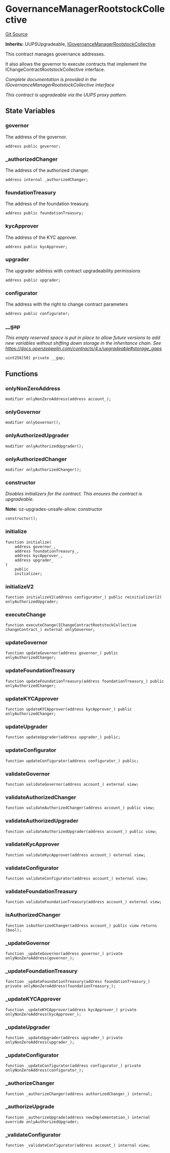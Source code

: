 # GovernanceManagerRootstockCollective
[Git Source](https://github.com/RootstockCollective/collective-rewards-sc/blob/b0132a87539388dafe86f79d095cab28f13e5989/src/governance/GovernanceManagerRootstockCollective.sol)

**Inherits:**
UUPSUpgradeable, [IGovernanceManagerRootstockCollective](/src/interfaces/IGovernanceManagerRootstockCollective.sol/interface.IGovernanceManagerRootstockCollective.md)

This contract manages governance addresses.

It also allows the governor to execute contracts that implement the IChangeContractRootstockCollective
interface.

*Complete documentation is provided in the IGovernanceManagerRootstockCollective interface*

*This contract is upgradeable via the UUPS proxy pattern.*


## State Variables
### governor
The address of the governor.


```solidity
address public governor;
```


### _authorizedChanger
The address of the authorized changer.


```solidity
address internal _authorizedChanger;
```


### foundationTreasury
The address of the foundation treasury.


```solidity
address public foundationTreasury;
```


### kycApprover
The address of the KYC approver.


```solidity
address public kycApprover;
```


### upgrader
The upgrader address with contract upgradeability permissions


```solidity
address public upgrader;
```


### configurator
The address with the right to change contract parameters


```solidity
address public configurator;
```


### __gap
*This empty reserved space is put in place to allow future versions to add new
variables without shifting down storage in the inheritance chain.
See https://docs.openzeppelin.com/contracts/4.x/upgradeable#storage_gaps*


```solidity
uint256[50] private __gap;
```


## Functions
### onlyNonZeroAddress


```solidity
modifier onlyNonZeroAddress(address account_);
```

### onlyGovernor


```solidity
modifier onlyGovernor();
```

### onlyAuthorizedUpgrader


```solidity
modifier onlyAuthorizedUpgrader();
```

### onlyAuthorizedChanger


```solidity
modifier onlyAuthorizedChanger();
```

### constructor

*Disables initializers for the contract. This ensures the contract is upgradeable.*

**Note:**
oz-upgrades-unsafe-allow: constructor


```solidity
constructor();
```

### initialize


```solidity
function initialize(
    address governor_,
    address foundationTreasury_,
    address kycApprover_,
    address upgrader_
)
    public
    initializer;
```

### initializeV2


```solidity
function initializeV2(address configurator_) public reinitializer(2) onlyAuthorizedUpgrader;
```

### executeChange


```solidity
function executeChange(IChangeContractRootstockCollective changeContract_) external onlyGovernor;
```

### updateGovernor


```solidity
function updateGovernor(address governor_) public onlyAuthorizedChanger;
```

### updateFoundationTreasury


```solidity
function updateFoundationTreasury(address foundationTreasury_) public onlyAuthorizedChanger;
```

### updateKYCApprover


```solidity
function updateKYCApprover(address kycApprover_) public onlyAuthorizedChanger;
```

### updateUpgrader


```solidity
function updateUpgrader(address upgrader_) public;
```

### updateConfigurator


```solidity
function updateConfigurator(address configurator_) public;
```

### validateGovernor


```solidity
function validateGovernor(address account_) external view;
```

### validateAuthorizedChanger


```solidity
function validateAuthorizedChanger(address account_) public view;
```

### validateAuthorizedUpgrader


```solidity
function validateAuthorizedUpgrader(address account_) public view;
```

### validateKycApprover


```solidity
function validateKycApprover(address account_) external view;
```

### validateConfigurator


```solidity
function validateConfigurator(address account_) external view;
```

### validateFoundationTreasury


```solidity
function validateFoundationTreasury(address account_) external view;
```

### isAuthorizedChanger


```solidity
function isAuthorizedChanger(address account_) public view returns (bool);
```

### _updateGovernor


```solidity
function _updateGovernor(address governor_) private onlyNonZeroAddress(governor_);
```

### _updateFoundationTreasury


```solidity
function _updateFoundationTreasury(address foundationTreasury_) private onlyNonZeroAddress(foundationTreasury_);
```

### _updateKYCApprover


```solidity
function _updateKYCApprover(address kycApprover_) private onlyNonZeroAddress(kycApprover_);
```

### _updateUpgrader


```solidity
function _updateUpgrader(address upgrader_) private onlyNonZeroAddress(upgrader_);
```

### _updateConfigurator


```solidity
function _updateConfigurator(address configurator_) private onlyNonZeroAddress(configurator_);
```

### _authorizeChanger


```solidity
function _authorizeChanger(address authorizedChanger_) internal;
```

### _authorizeUpgrade


```solidity
function _authorizeUpgrade(address newImplementation_) internal override onlyAuthorizedUpgrader;
```

### _validateConfigurator


```solidity
function _validateConfigurator(address account_) internal view;
```

